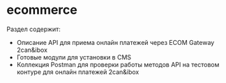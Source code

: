 # ecommerce
Раздел содержит:
- Описание API для приема онлайн платежей через ECOM Gateway 2can&ibox
- Готовые модули для установки в CMS
- Коллекция Postman для проверки работы методов API на тестовом контуре для онлайн платежей 2can&ibox
